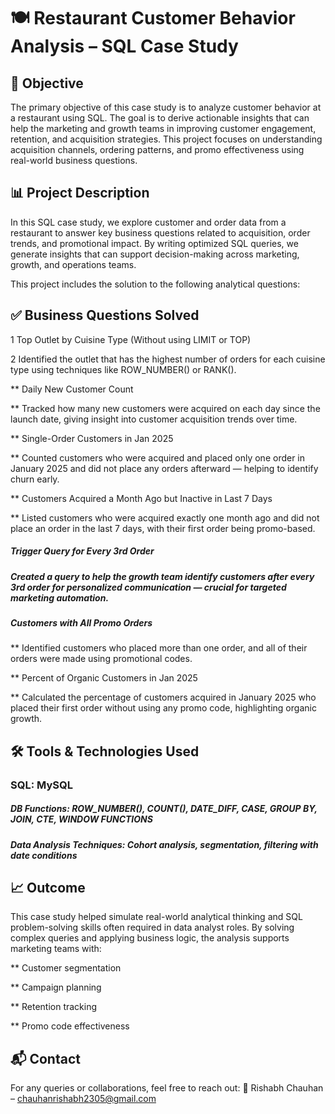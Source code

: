 # 🍽️ Restaurant Customer Behavior Analysis – SQL Case Study

## 📌 Objective
The primary objective of this case study is to analyze customer behavior at a restaurant using SQL. The goal is to derive actionable insights that can help the marketing and growth teams in improving customer engagement, retention, and acquisition strategies. This project focuses on understanding acquisition channels, ordering patterns, and promo effectiveness using real-world business questions.

## 📊 Project Description
In this SQL case study, we explore customer and order data from a restaurant to answer key business questions related to acquisition, order trends, and promotional impact. By writing optimized SQL queries, we generate insights that can support decision-making across marketing, growth, and operations teams.

This project includes the solution to the following analytical questions:

## ✅ Business Questions Solved
1 Top Outlet by Cuisine Type (Without using LIMIT or TOP)

2 Identified the outlet that has the highest number of orders for each cuisine type using techniques like ROW_NUMBER() or RANK().

** Daily New Customer Count

** Tracked how many new customers were acquired on each day since the launch date, giving insight into customer acquisition 
trends over time.

** Single-Order Customers in Jan 2025

** Counted customers who were acquired and placed only one order in January 2025 and did not place any orders afterward — helping to identify churn early.

** Customers Acquired a Month Ago but Inactive in Last 7 Days

** Listed customers who were acquired exactly one month ago and did not place an order in the last 7 days, with their first order being promo-based.

##### Trigger Query for Every 3rd Order

##### Created a query to help the growth team identify customers after every 3rd order for personalized communication — crucial for targeted marketing automation.

##### Customers with All Promo Orders

** Identified customers who placed more than one order, and all of their orders were made using promotional codes.

** Percent of Organic Customers in Jan 2025

** Calculated the percentage of customers acquired in January 2025 who placed their first order without using any promo code, highlighting organic growth.

## 🛠️ Tools & Technologies Used
### SQL:  MySQL 

##### DB Functions: ROW_NUMBER(), COUNT(), DATE_DIFF, CASE, GROUP BY, JOIN, CTE, WINDOW FUNCTIONS

##### Data Analysis Techniques: Cohort analysis, segmentation, filtering with date conditions

## 📈 Outcome
This case study helped simulate real-world analytical thinking and SQL problem-solving skills often required in data analyst roles. By solving complex queries and applying business logic, the analysis supports marketing teams with:

** Customer segmentation

** Campaign planning

** Retention tracking

** Promo code effectiveness

## 📬 Contact
For any queries or collaborations, feel free to reach out:
📧 Rishabh Chauhan – chauhanrishabh2305@gmail.com
